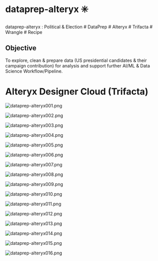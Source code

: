 # dataprep-alteryx :eight_spoked_asterisk:
dataprep-alteryx : Political &amp; Election # DataPrep # Alteryx # Trifacta # Wrangle # Recipe

## Objective
To explore, clean & prepare data (US presidential candidates & their campaign contribution) for analysis and support further AI/ML & Data Science Workflow/Pipeline.


# Alteryx Designer Cloud (Trifacta)

![dataprep-alteryx001.png](./media/dataprep-alteryx001.png)

![dataprep-alteryx002.png](./media/dataprep-alteryx002.png)

![dataprep-alteryx003.png](./media/dataprep-alteryx003.png)

![dataprep-alteryx004.png](./media/dataprep-alteryx004.png)

![dataprep-alteryx005.png](./media/dataprep-alteryx005.png)

![dataprep-alteryx006.png](./media/dataprep-alteryx006.png)

![dataprep-alteryx007.png](./media/dataprep-alteryx007.png)

![dataprep-alteryx008.png](./media/dataprep-alteryx008.png)

![dataprep-alteryx009.png](./media/dataprep-alteryx009.png)

![dataprep-alteryx010.png](./media/dataprep-alteryx010.png)

![dataprep-alteryx011.png](./media/dataprep-alteryx011.png)

![dataprep-alteryx012.png](./media/dataprep-alteryx012.png)

![dataprep-alteryx013.png](./media/dataprep-alteryx013.png)

![dataprep-alteryx014.png](./media/dataprep-alteryx014.png)

![dataprep-alteryx015.png](./media/dataprep-alteryx015.png)

![dataprep-alteryx016.png](./media/dataprep-alteryx016.png)
